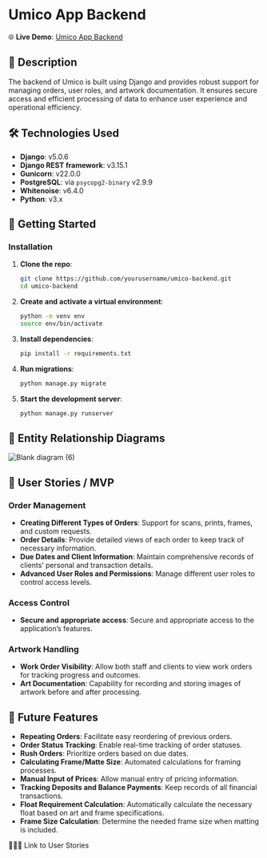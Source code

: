
# Umico App Backend

🌐 **Live Demo**: [Umico App Backend](https://umicoframes-4f015aefac88.herokuapp.com/)

## 📜 Description

The backend of Umico is built using Django and provides robust support for managing orders, user roles, and artwork documentation. It ensures secure access and efficient processing of data to enhance user experience and operational efficiency.

## 🛠️ Technologies Used

- **Django**: v5.0.6
- **Django REST framework**: v3.15.1
- **Gunicorn**: v22.0.0
- **PostgreSQL**: via `psycopg2-binary` v2.9.9
- **Whitenoise**: v6.4.0
- **Python**: v3.x

## 🚀 Getting Started

### Installation

1. **Clone the repo**:
   ```sh
   git clone https://github.com/yourusername/umico-backend.git
   cd umico-backend
   ```

2. **Create and activate a virtual environment**:
   ```sh
   python -m venv env
   source env/bin/activate
   ```

3. **Install dependencies**:
   ```sh
   pip install -r requirements.txt
   ```

4. **Run migrations**:
   ```sh
   python manage.py migrate
   ```

5. **Start the development server**:
   ```sh
   python manage.py runserver
   ```

## 📐 Entity Relationship Diagrams

![Blank diagram (6)](https://github.com/linguosity/Umico-backend/assets/130627705/7ed6b83d-1207-4394-9e04-bc95d2244fa8)


## 📝 User Stories / MVP

### Order Management
- **Creating Different Types of Orders**: Support for scans, prints, frames, and custom requests.
- **Order Details**: Provide detailed views of each order to keep track of necessary information.
- **Due Dates and Client Information**: Maintain comprehensive records of clients’ personal and transaction details.
- **Advanced User Roles and Permissions**: Manage different user roles to control access levels.

### Access Control
- **Secure and appropriate access**: Secure and appropriate access to the application’s features.

### Artwork Handling
- **Work Order Visibility**: Allow both staff and clients to view work orders for tracking progress and outcomes.
- **Art Documentation**: Capability for recording and storing images of artwork before and after processing.

## 🚧 Future Features
- **Repeating Orders**: Facilitate easy reordering of previous orders.
- **Order Status Tracking**: Enable real-time tracking of order statuses.
- **Rush Orders**: Prioritize orders based on due dates.
- **Calculating Frame/Matte Size**: Automated calculations for framing processes.
- **Manual Input of Prices**: Allow manual entry of pricing information.
- **Tracking Deposits and Balance Payments**: Keep records of all financial transactions.
- **Float Requirement Calculation**: Automatically calculate the necessary float based on art and frame specifications.
- **Frame Size Calculation**: Determine the needed frame size when matting is included.

🧑‍🤝‍🧑 Link to User Stories
